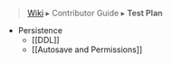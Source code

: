 > [Wiki](Home) ▸ Contributor Guide ▸ **Test Plan**

- Persistence
    - [[DDL]]
    - [[Autosave and Permissions]]